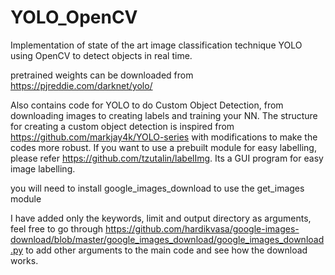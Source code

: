 # YOLO_OpenCV
Implementation of state of the art image classification technique YOLO using OpenCV to detect objects in real time.

pretrained weights can be downloaded from https://pjreddie.com/darknet/yolo/

Also contains code for YOLO to do Custom Object Detection, from downloading images to creating labels and training your NN.
The structure for creating a custom object detection is inspired from https://github.com/markjay4k/YOLO-series with modifications to make the codes more robust.
If you want to use a prebuilt module for easy labelling, please refer https://github.com/tzutalin/labelImg. Its a GUI program for easy image labelling.  

you will need to install google_images_download to use the get_images module

I have added only the keywords, limit and output directory as arguments, feel free to go through https://github.com/hardikvasa/google-images-download/blob/master/google_images_download/google_images_download.py to add other arguments to the main code and see how the download works. 
